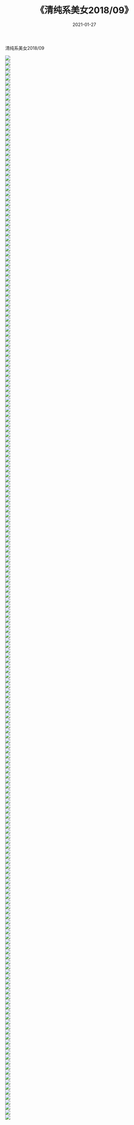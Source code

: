 ﻿---
layout: post
title:  《清纯系美女2018/09》
date:   2021-01-27
img: http://pic.660000.xyz/1:/清纯系美女/2018/09/000.jpg
categories: [美女, 清纯, 唯美]
---

清纯系美女2018/09

 ![](http://pic.660000.xyz/1:/清纯系美女/2018/09/001.jpg) <br>![](http://pic.660000.xyz/1:/清纯系美女/2018/09/002.jpg) <br>![](http://pic.660000.xyz/1:/清纯系美女/2018/09/003.jpg) <br>![](http://pic.660000.xyz/1:/清纯系美女/2018/09/004.jpg) <br>![](http://pic.660000.xyz/1:/清纯系美女/2018/09/005.jpg) <br>![](http://pic.660000.xyz/1:/清纯系美女/2018/09/006.jpg) <br>![](http://pic.660000.xyz/1:/清纯系美女/2018/09/007.jpg) <br>![](http://pic.660000.xyz/1:/清纯系美女/2018/09/008.jpg) <br>![](http://pic.660000.xyz/1:/清纯系美女/2018/09/009.jpg) <br>![](http://pic.660000.xyz/1:/清纯系美女/2018/09/010.jpg) <br>![](http://pic.660000.xyz/1:/清纯系美女/2018/09/011.jpg) <br>![](http://pic.660000.xyz/1:/清纯系美女/2018/09/012.jpg) <br>![](http://pic.660000.xyz/1:/清纯系美女/2018/09/013.jpg) <br>![](http://pic.660000.xyz/1:/清纯系美女/2018/09/014.jpg) <br>![](http://pic.660000.xyz/1:/清纯系美女/2018/09/015.jpg) <br>![](http://pic.660000.xyz/1:/清纯系美女/2018/09/016.jpg) <br>![](http://pic.660000.xyz/1:/清纯系美女/2018/09/017.jpg) <br>![](http://pic.660000.xyz/1:/清纯系美女/2018/09/018.jpg) <br>![](http://pic.660000.xyz/1:/清纯系美女/2018/09/019.jpg) <br>![](http://pic.660000.xyz/1:/清纯系美女/2018/09/020.jpg) <br>![](http://pic.660000.xyz/1:/清纯系美女/2018/09/021.jpg) <br>![](http://pic.660000.xyz/1:/清纯系美女/2018/09/022.jpg) <br>![](http://pic.660000.xyz/1:/清纯系美女/2018/09/023.jpg) <br>![](http://pic.660000.xyz/1:/清纯系美女/2018/09/024.jpg) <br>![](http://pic.660000.xyz/1:/清纯系美女/2018/09/025.jpg) <br>![](http://pic.660000.xyz/1:/清纯系美女/2018/09/026.jpg) <br>![](http://pic.660000.xyz/1:/清纯系美女/2018/09/027.jpg) <br>![](http://pic.660000.xyz/1:/清纯系美女/2018/09/028.jpg) <br>![](http://pic.660000.xyz/1:/清纯系美女/2018/09/029.jpg) <br>![](http://pic.660000.xyz/1:/清纯系美女/2018/09/030.jpg) <br>![](http://pic.660000.xyz/1:/清纯系美女/2018/09/031.jpg) <br>![](http://pic.660000.xyz/1:/清纯系美女/2018/09/032.jpg) <br>![](http://pic.660000.xyz/1:/清纯系美女/2018/09/033.jpg) <br>![](http://pic.660000.xyz/1:/清纯系美女/2018/09/034.jpg) <br>![](http://pic.660000.xyz/1:/清纯系美女/2018/09/035.jpg) <br>![](http://pic.660000.xyz/1:/清纯系美女/2018/09/036.jpg) <br>![](http://pic.660000.xyz/1:/清纯系美女/2018/09/037.jpg) <br>![](http://pic.660000.xyz/1:/清纯系美女/2018/09/038.jpg) <br>![](http://pic.660000.xyz/1:/清纯系美女/2018/09/039.jpg) <br>![](http://pic.660000.xyz/1:/清纯系美女/2018/09/040.jpg) <br>![](http://pic.660000.xyz/1:/清纯系美女/2018/09/041.jpg) <br>![](http://pic.660000.xyz/1:/清纯系美女/2018/09/042.jpg) <br>![](http://pic.660000.xyz/1:/清纯系美女/2018/09/043.jpg) <br>![](http://pic.660000.xyz/1:/清纯系美女/2018/09/044.jpg) <br>![](http://pic.660000.xyz/1:/清纯系美女/2018/09/045.jpg) <br>![](http://pic.660000.xyz/1:/清纯系美女/2018/09/046.jpg) <br>![](http://pic.660000.xyz/1:/清纯系美女/2018/09/047.jpg) <br>![](http://pic.660000.xyz/1:/清纯系美女/2018/09/048.jpg) <br>![](http://pic.660000.xyz/1:/清纯系美女/2018/09/049.jpg) <br>![](http://pic.660000.xyz/1:/清纯系美女/2018/09/050.jpg) <br>![](http://pic.660000.xyz/1:/清纯系美女/2018/09/051.jpg) <br>![](http://pic.660000.xyz/1:/清纯系美女/2018/09/052.jpg) <br>![](http://pic.660000.xyz/1:/清纯系美女/2018/09/053.jpg) <br>![](http://pic.660000.xyz/1:/清纯系美女/2018/09/054.jpg) <br>![](http://pic.660000.xyz/1:/清纯系美女/2018/09/055.jpg) <br>![](http://pic.660000.xyz/1:/清纯系美女/2018/09/056.jpg) <br>![](http://pic.660000.xyz/1:/清纯系美女/2018/09/057.jpg) <br>![](http://pic.660000.xyz/1:/清纯系美女/2018/09/058.jpg) <br>![](http://pic.660000.xyz/1:/清纯系美女/2018/09/059.jpg) <br>![](http://pic.660000.xyz/1:/清纯系美女/2018/09/060.jpg) <br>![](http://pic.660000.xyz/1:/清纯系美女/2018/09/061.jpg) <br>![](http://pic.660000.xyz/1:/清纯系美女/2018/09/062.jpg) <br>![](http://pic.660000.xyz/1:/清纯系美女/2018/09/063.jpg) <br>![](http://pic.660000.xyz/1:/清纯系美女/2018/09/064.jpg) <br>![](http://pic.660000.xyz/1:/清纯系美女/2018/09/065.jpg) <br>![](http://pic.660000.xyz/1:/清纯系美女/2018/09/066.jpg) <br>![](http://pic.660000.xyz/1:/清纯系美女/2018/09/067.jpg) <br>![](http://pic.660000.xyz/1:/清纯系美女/2018/09/068.jpg) <br>![](http://pic.660000.xyz/1:/清纯系美女/2018/09/069.jpg) <br>![](http://pic.660000.xyz/1:/清纯系美女/2018/09/070.jpg) <br>![](http://pic.660000.xyz/1:/清纯系美女/2018/09/071.jpg) <br>![](http://pic.660000.xyz/1:/清纯系美女/2018/09/072.jpg) <br>![](http://pic.660000.xyz/1:/清纯系美女/2018/09/073.jpg) <br>![](http://pic.660000.xyz/1:/清纯系美女/2018/09/074.jpg) <br>![](http://pic.660000.xyz/1:/清纯系美女/2018/09/075.jpg) <br>![](http://pic.660000.xyz/1:/清纯系美女/2018/09/076.jpg) <br>![](http://pic.660000.xyz/1:/清纯系美女/2018/09/077.jpg) <br>![](http://pic.660000.xyz/1:/清纯系美女/2018/09/078.jpg) <br>![](http://pic.660000.xyz/1:/清纯系美女/2018/09/079.jpg) <br>![](http://pic.660000.xyz/1:/清纯系美女/2018/09/080.jpg) <br>![](http://pic.660000.xyz/1:/清纯系美女/2018/09/081.jpg) <br>![](http://pic.660000.xyz/1:/清纯系美女/2018/09/082.jpg) <br>![](http://pic.660000.xyz/1:/清纯系美女/2018/09/083.jpg) <br>![](http://pic.660000.xyz/1:/清纯系美女/2018/09/084.jpg) <br>![](http://pic.660000.xyz/1:/清纯系美女/2018/09/085.jpg) <br>![](http://pic.660000.xyz/1:/清纯系美女/2018/09/086.jpg) <br>![](http://pic.660000.xyz/1:/清纯系美女/2018/09/087.jpg) <br>![](http://pic.660000.xyz/1:/清纯系美女/2018/09/088.jpg) <br>![](http://pic.660000.xyz/1:/清纯系美女/2018/09/089.jpg) <br>![](http://pic.660000.xyz/1:/清纯系美女/2018/09/090.jpg) <br>![](http://pic.660000.xyz/1:/清纯系美女/2018/09/091.jpg) <br>![](http://pic.660000.xyz/1:/清纯系美女/2018/09/092.jpg) <br>![](http://pic.660000.xyz/1:/清纯系美女/2018/09/093.jpg) <br>![](http://pic.660000.xyz/1:/清纯系美女/2018/09/094.jpg) <br>![](http://pic.660000.xyz/1:/清纯系美女/2018/09/095.jpg) <br>![](http://pic.660000.xyz/1:/清纯系美女/2018/09/096.jpg) <br>![](http://pic.660000.xyz/1:/清纯系美女/2018/09/097.jpg) <br>![](http://pic.660000.xyz/1:/清纯系美女/2018/09/098.jpg) <br>![](http://pic.660000.xyz/1:/清纯系美女/2018/09/099.jpg) <br>![](http://pic.660000.xyz/1:/清纯系美女/2018/09/100.jpg) <br>![](http://pic.660000.xyz/1:/清纯系美女/2018/09/101.jpg) <br>![](http://pic.660000.xyz/1:/清纯系美女/2018/09/102.jpg) <br>![](http://pic.660000.xyz/1:/清纯系美女/2018/09/103.jpg) <br>![](http://pic.660000.xyz/1:/清纯系美女/2018/09/104.jpg) <br>![](http://pic.660000.xyz/1:/清纯系美女/2018/09/105.jpg) <br>![](http://pic.660000.xyz/1:/清纯系美女/2018/09/106.jpg) <br>![](http://pic.660000.xyz/1:/清纯系美女/2018/09/107.jpg) <br>![](http://pic.660000.xyz/1:/清纯系美女/2018/09/108.jpg) <br>![](http://pic.660000.xyz/1:/清纯系美女/2018/09/109.jpg) <br>![](http://pic.660000.xyz/1:/清纯系美女/2018/09/110.jpg) <br>![](http://pic.660000.xyz/1:/清纯系美女/2018/09/111.jpg) <br>![](http://pic.660000.xyz/1:/清纯系美女/2018/09/112.jpg) <br>![](http://pic.660000.xyz/1:/清纯系美女/2018/09/113.jpg) <br>![](http://pic.660000.xyz/1:/清纯系美女/2018/09/114.jpg) <br>![](http://pic.660000.xyz/1:/清纯系美女/2018/09/115.jpg) <br>![](http://pic.660000.xyz/1:/清纯系美女/2018/09/116.jpg) <br>![](http://pic.660000.xyz/1:/清纯系美女/2018/09/117.jpg) <br>![](http://pic.660000.xyz/1:/清纯系美女/2018/09/118.jpg) <br>![](http://pic.660000.xyz/1:/清纯系美女/2018/09/119.jpg) <br>![](http://pic.660000.xyz/1:/清纯系美女/2018/09/120.jpg) <br>![](http://pic.660000.xyz/1:/清纯系美女/2018/09/121.jpg) <br>![](http://pic.660000.xyz/1:/清纯系美女/2018/09/122.jpg) <br>![](http://pic.660000.xyz/1:/清纯系美女/2018/09/123.jpg) <br>![](http://pic.660000.xyz/1:/清纯系美女/2018/09/124.jpg) <br>![](http://pic.660000.xyz/1:/清纯系美女/2018/09/125.jpg) <br>![](http://pic.660000.xyz/1:/清纯系美女/2018/09/126.jpg) <br>![](http://pic.660000.xyz/1:/清纯系美女/2018/09/127.jpg) <br>![](http://pic.660000.xyz/1:/清纯系美女/2018/09/128.jpg) <br>![](http://pic.660000.xyz/1:/清纯系美女/2018/09/129.jpg) <br>![](http://pic.660000.xyz/1:/清纯系美女/2018/09/130.jpg) <br>![](http://pic.660000.xyz/1:/清纯系美女/2018/09/131.jpg) <br>![](http://pic.660000.xyz/1:/清纯系美女/2018/09/132.jpg) <br>![](http://pic.660000.xyz/1:/清纯系美女/2018/09/133.jpg) <br>![](http://pic.660000.xyz/1:/清纯系美女/2018/09/134.jpg) <br>![](http://pic.660000.xyz/1:/清纯系美女/2018/09/135.jpg) <br>![](http://pic.660000.xyz/1:/清纯系美女/2018/09/136.jpg) <br>![](http://pic.660000.xyz/1:/清纯系美女/2018/09/137.jpg) <br>![](http://pic.660000.xyz/1:/清纯系美女/2018/09/138.jpg) <br>![](http://pic.660000.xyz/1:/清纯系美女/2018/09/139.jpg) <br>![](http://pic.660000.xyz/1:/清纯系美女/2018/09/140.jpg) <br>![](http://pic.660000.xyz/1:/清纯系美女/2018/09/141.jpg) <br>![](http://pic.660000.xyz/1:/清纯系美女/2018/09/142.jpg) <br>![](http://pic.660000.xyz/1:/清纯系美女/2018/09/143.jpg) <br>![](http://pic.660000.xyz/1:/清纯系美女/2018/09/144.jpg) <br>![](http://pic.660000.xyz/1:/清纯系美女/2018/09/145.jpg) <br>![](http://pic.660000.xyz/1:/清纯系美女/2018/09/146.jpg) <br>![](http://pic.660000.xyz/1:/清纯系美女/2018/09/147.jpg) <br>![](http://pic.660000.xyz/1:/清纯系美女/2018/09/148.jpg) <br>![](http://pic.660000.xyz/1:/清纯系美女/2018/09/149.jpg) <br>![](http://pic.660000.xyz/1:/清纯系美女/2018/09/150.jpg) <br>![](http://pic.660000.xyz/1:/清纯系美女/2018/09/151.jpg) <br>![](http://pic.660000.xyz/1:/清纯系美女/2018/09/152.jpg) <br>![](http://pic.660000.xyz/1:/清纯系美女/2018/09/153.jpg) <br>![](http://pic.660000.xyz/1:/清纯系美女/2018/09/154.jpg) <br>![](http://pic.660000.xyz/1:/清纯系美女/2018/09/155.jpg) <br>![](http://pic.660000.xyz/1:/清纯系美女/2018/09/156.jpg) <br>![](http://pic.660000.xyz/1:/清纯系美女/2018/09/157.jpg) <br>![](http://pic.660000.xyz/1:/清纯系美女/2018/09/158.jpg) <br>![](http://pic.660000.xyz/1:/清纯系美女/2018/09/159.jpg) <br>![](http://pic.660000.xyz/1:/清纯系美女/2018/09/160.jpg) <br>![](http://pic.660000.xyz/1:/清纯系美女/2018/09/161.jpg) <br>![](http://pic.660000.xyz/1:/清纯系美女/2018/09/162.jpg) <br>![](http://pic.660000.xyz/1:/清纯系美女/2018/09/163.jpg) <br>![](http://pic.660000.xyz/1:/清纯系美女/2018/09/164.jpg) <br>![](http://pic.660000.xyz/1:/清纯系美女/2018/09/165.jpg) <br>![](http://pic.660000.xyz/1:/清纯系美女/2018/09/166.jpg) <br>![](http://pic.660000.xyz/1:/清纯系美女/2018/09/167.jpg) <br>![](http://pic.660000.xyz/1:/清纯系美女/2018/09/168.jpg) <br>![](http://pic.660000.xyz/1:/清纯系美女/2018/09/169.jpg) <br>![](http://pic.660000.xyz/1:/清纯系美女/2018/09/170.jpg) <br>![](http://pic.660000.xyz/1:/清纯系美女/2018/09/171.jpg) <br>![](http://pic.660000.xyz/1:/清纯系美女/2018/09/172.jpg) <br>![](http://pic.660000.xyz/1:/清纯系美女/2018/09/173.jpg) <br>![](http://pic.660000.xyz/1:/清纯系美女/2018/09/174.jpg) <br>![](http://pic.660000.xyz/1:/清纯系美女/2018/09/175.jpg) <br>![](http://pic.660000.xyz/1:/清纯系美女/2018/09/176.jpg) <br>![](http://pic.660000.xyz/1:/清纯系美女/2018/09/177.jpg) <br>![](http://pic.660000.xyz/1:/清纯系美女/2018/09/178.jpg) <br>![](http://pic.660000.xyz/1:/清纯系美女/2018/09/179.jpg) <br>![](http://pic.660000.xyz/1:/清纯系美女/2018/09/180.jpg) <br>![](http://pic.660000.xyz/1:/清纯系美女/2018/09/181.jpg) <br>![](http://pic.660000.xyz/1:/清纯系美女/2018/09/182.jpg) <br>![](http://pic.660000.xyz/1:/清纯系美女/2018/09/183.jpg) <br>![](http://pic.660000.xyz/1:/清纯系美女/2018/09/184.jpg) <br>![](http://pic.660000.xyz/1:/清纯系美女/2018/09/185.jpg) <br>![](http://pic.660000.xyz/1:/清纯系美女/2018/09/186.jpg) <br>![](http://pic.660000.xyz/1:/清纯系美女/2018/09/187.jpg) <br>![](http://pic.660000.xyz/1:/清纯系美女/2018/09/188.jpg) <br>![](http://pic.660000.xyz/1:/清纯系美女/2018/09/189.jpg) <br>![](http://pic.660000.xyz/1:/清纯系美女/2018/09/190.jpg) <br>![](http://pic.660000.xyz/1:/清纯系美女/2018/09/191.jpg) <br>![](http://pic.660000.xyz/1:/清纯系美女/2018/09/192.jpg) <br>![](http://pic.660000.xyz/1:/清纯系美女/2018/09/193.jpg) <br>![](http://pic.660000.xyz/1:/清纯系美女/2018/09/194.jpg) <br>![](http://pic.660000.xyz/1:/清纯系美女/2018/09/195.jpg) <br>![](http://pic.660000.xyz/1:/清纯系美女/2018/09/196.jpg) <br>![](http://pic.660000.xyz/1:/清纯系美女/2018/09/197.jpg) <br>![](http://pic.660000.xyz/1:/清纯系美女/2018/09/198.jpg) <br>![](http://pic.660000.xyz/1:/清纯系美女/2018/09/199.jpg) <br>![](http://pic.660000.xyz/1:/清纯系美女/2018/09/200.jpg) <br>![](http://pic.660000.xyz/1:/清纯系美女/2018/09/201.jpg) <br>![](http://pic.660000.xyz/1:/清纯系美女/2018/09/202.jpg) <br>![](http://pic.660000.xyz/1:/清纯系美女/2018/09/203.jpg) <br>![](http://pic.660000.xyz/1:/清纯系美女/2018/09/204.jpg) <br>![](http://pic.660000.xyz/1:/清纯系美女/2018/09/205.jpg) <br>![](http://pic.660000.xyz/1:/清纯系美女/2018/09/206.jpg) <br>![](http://pic.660000.xyz/1:/清纯系美女/2018/09/207.jpg) <br>![](http://pic.660000.xyz/1:/清纯系美女/2018/09/208.jpg) <br>![](http://pic.660000.xyz/1:/清纯系美女/2018/09/209.jpg) <br>![](http://pic.660000.xyz/1:/清纯系美女/2018/09/210.jpg) <br>![](http://pic.660000.xyz/1:/清纯系美女/2018/09/211.jpg) <br>![](http://pic.660000.xyz/1:/清纯系美女/2018/09/212.jpg) <br>